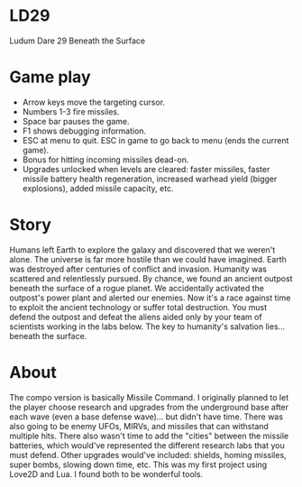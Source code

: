 LD29
====

Ludum Dare 29 Beneath the Surface

# Game play

* Arrow keys move the targeting cursor.
* Numbers 1-3 fire missiles.
* Space bar pauses the game.
* F1 shows debugging information.
* ESC at menu to quit. ESC in game to go back to menu (ends the current game).
* Bonus for hitting incoming missiles dead-on.
* Upgrades unlocked when levels are cleared: faster missiles, faster missile battery health regeneration, increased warhead yield (bigger explosions), added missile capacity, etc.

# Story

Humans left Earth to explore the galaxy and discovered that we weren't alone. The universe is far more hostile than we could have imagined. Earth was destroyed after centuries of conflict and invasion. Humanity was scattered and relentlessly pursued. By chance, we found an ancient outpost beneath the surface of a rogue planet. We accidentally activated the outpost's power plant and alerted our enemies. Now it's a race against time to exploit the ancient technology or suffer total destruction. You must defend the outpost and defeat the aliens aided only by your team of scientists working in the labs below. The key to humanity's salvation lies... beneath the surface.

# About

The compo version is basically Missile Command. I originally planned to let the player choose research and upgrades from the underground base after each wave (even a base defense wave)... but didn't have time. There was also going to be enemy UFOs, MIRVs, and missiles that can withstand multiple hits. There also wasn't time to add the "cities" between the missile batteries, which would've represented the different research labs that you must defend. Other upgrades would've included: shields, homing missiles, super bombs, slowing down time, etc. This was my first project using Love2D and Lua. I found both to be wonderful tools. 

